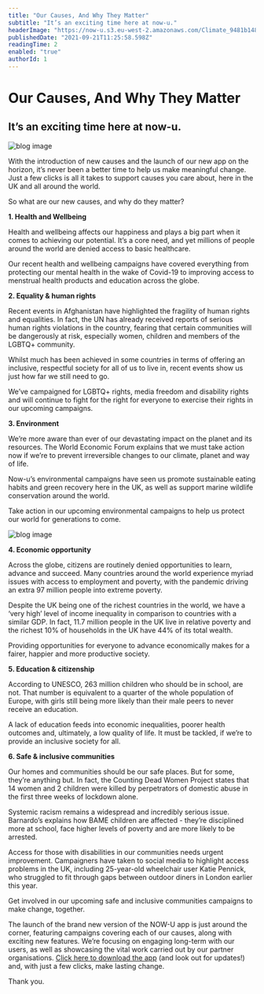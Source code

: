 ```yaml
---
title: "Our Causes, And Why They Matter"
subtitle: "It’s an exciting time here at now-u."
headerImage: "https://now-u.s3.eu-west-2.amazonaws.com/Climate_9481b14877.jpeg"
publishedDate: "2021-09-21T11:25:58.598Z"
readingTime: 2
enabled: "true"
authorId: 1
---
```


# Our Causes, And Why They Matter

## It’s an exciting time here at now-u.

![blog image](https://now-u.s3.eu-west-2.amazonaws.com/Climate_9481b14877.jpeg)

With the introduction of new causes and the launch of our new app on the horizon, it’s never been a better time to help us make meaningful change. Just a few clicks is all it takes to support causes you care about, here in the UK and all around the world. 

So what are our new causes, and why do they matter?

**1. Health and Wellbeing**

Health and wellbeing affects our happiness and plays a big part when it comes to achieving our potential. It’s a core need, and yet millions of people around the world are denied access to basic healthcare.

Our recent health and wellbeing campaigns have covered everything from protecting our mental health in the wake of Covid-19 to improving access to menstrual health products and education across the globe. 


**2. Equality & human rights**

Recent events in Afghanistan have highlighted the fragility of human rights and equalities. In fact, the UN has already received reports of serious human rights violations in the country, fearing that certain communities will be dangerously at risk, especially women, children and members of the LGBTQ+ community.
 
Whilst much has been achieved in some countries in terms of offering an inclusive, respectful society for all of us to live in, recent events show us just how far we still need to go. 
 
We’ve campaigned for LGBTQ+ rights, media freedom and disability rights and will continue to fight for the right for everyone to exercise their rights in our upcoming campaigns.


**3. Environment**
 
We’re more aware than ever of our devastating impact on the planet and its resources. The World Economic Forum explains that we must take action now if we’re to prevent irreversible changes to our climate, planet and way of life. 
 
Now-u’s environmental campaigns have seen us promote sustainable eating habits and green recovery here in the UK, as well as support marine wildlife conservation around the world. 
 
Take action in our upcoming environmental campaigns to help us protect our world for generations to come. 
 


![blog image](https://now-u.s3.eu-west-2.amazonaws.com/Poverty_ea6c0bd95b.jpeg)

**4. Economic opportunity** 
 
Across the globe, citizens are routinely denied opportunities to learn, advance and succeed. Many countries around the world experience myriad issues with access to employment and poverty, with the pandemic driving an extra 97 million people into extreme poverty. 
 
Despite the UK being one of the richest countries in the world, we have a ‘very high’ level of income inequality in comparison to countries with a similar GDP. In fact, 11.7 million people in the UK live in relative poverty and the richest 10% of households in the UK have 44% of its total wealth. 
 
Providing opportunities for everyone to advance economically makes for a fairer, happier and more productive society.
 
 
**5. Education & citizenship** 
 
According to UNESCO, 263 million children who should be in school, are not. That number is equivalent to a quarter of the whole population of Europe, with girls still being more likely than their male peers to never receive an education. 
 
A lack of education feeds into economic inequalities, poorer health outcomes and, ultimately, a low quality of life. It must be tackled, if we’re to provide an inclusive society for all. 
 
 
**6. Safe & inclusive communities**

Our homes and communities should be our safe places. But for some, they’re anything but. In fact, the Counting Dead Women Project states that 14 women and 2 children were killed by perpetrators of domestic abuse in the first three weeks of lockdown alone. 

Systemic racism remains a widespread and incredibly serious issue. Barnardo’s explains how BAME children are affected - they’re disciplined more at school, face higher levels of poverty and are more likely to be arrested. 

Access for those with disabilities in our communities needs urgent improvement. Campaigners have taken to social media to highlight access problems in the UK, including 25-year-old wheelchair user Katie Pennick, who struggled to fit through gaps between outdoor diners in London earlier this year.

Get involved in our upcoming safe and inclusive communities campaigns to make change, together.


The launch of the brand new version of the NOW-U app is just around the corner, featuring campaigns covering each of our causes, along with exciting new features. We’re focusing on engaging long-term with our users, as well as showcasing the vital work carried out by our partner organisations. [Click here to download the app](https://now-u.com/now-u-app) (and look out for updates!) and, with just a few clicks, make lasting change. 

Thank you.



